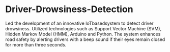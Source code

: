 # Driver-Drowsiness-Detection
Led the development of an innovative IoTbasedsystem to detect driver drowsiness. Utilized technologies such as
Support Vector Machine (SVM), Hidden Markov Model (HMM), Arduino and
Python. The system enhances road safety by alerting drivers with a beep
sound if their eyes remain closed for more than three seconds.
